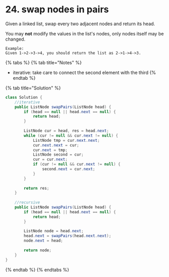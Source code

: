 # 24. swap nodes in pairs

Given a linked list, swap every two adjacent nodes and return its head.

You may **not** modify the values in the list's nodes, only nodes itself may be changed.

```text
Example:
Given 1->2->3->4, you should return the list as 2->1->4->3.
```

{% tabs %}
{% tab title="Notes" %}
* iterative: take care to connect the second element with the third
{% endtab %}

{% tab title="Solution" %}
```java
class Solution {
    //iterative
    public ListNode swapPairs(ListNode head) {   
        if (head == null || head.next == null) {
            return head;
        }
        
        ListNode cur = head, res = head.next;
        while (cur != null && cur.next != null) {
            ListNode tmp = cur.next.next;
            cur.next.next = cur;
            cur.next = tmp;
            ListNode second = cur;
            cur = cur.next;
            if (cur != null && cur.next != null) {
                second.next = cur.next;
            }
        }
            
        return res;
    }
    
    //recursive
    public ListNode swapPairs(ListNode head) {
        if (head == null || head.next == null) {
            return head;
        }
        
        ListNode node = head.next;
        head.next = swapPairs(head.next.next);
        node.next = head;
        
        return node;
    }
}
```
{% endtab %}
{% endtabs %}

